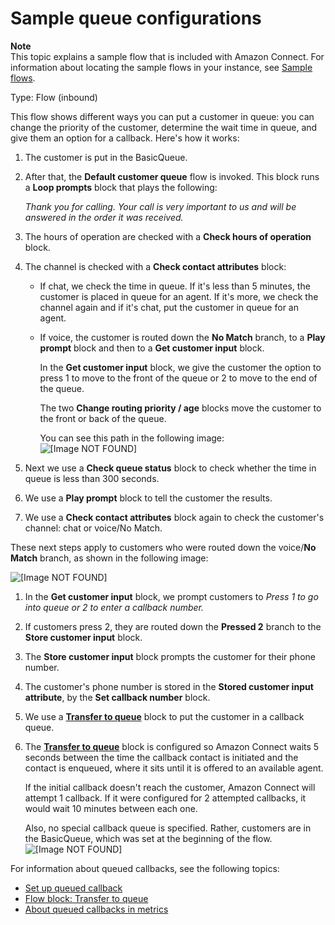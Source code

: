 # Sample queue configurations<a name="sample-queue-configurations"></a>

**Note**  
This topic explains a sample flow that is included with Amazon Connect\. For information about locating the sample flows in your instance, see [Sample flows](contact-flow-samples.md)\. 

Type: Flow \(inbound\)

This flow shows different ways you can put a customer in queue: you can change the priority of the customer, determine the wait time in queue, and give them an option for a callback\. Here's how it works: 

1. The customer is put in the BasicQueue\.

1. After that, the **Default customer queue** flow is invoked\. This block runs a **Loop prompts** block that plays the following: 

   *Thank you for calling\. Your call is very important to us and will be answered in the order it was received\.*

1. The hours of operation are checked with a **Check hours of operation** block\.

1. The channel is checked with a **Check contact attributes** block:
   + If chat, we check the time in queue\. If it's less than 5 minutes, the customer is placed in queue for an agent\. If it's more, we check the channel again and if it's chat, put the customer in queue for an agent\. 
   + If voice, the customer is routed down the **No Match** branch, to a **Play prompt** block and then to a **Get customer input** block\. 

     In the **Get customer input** block, we give the customer the option to press 1 to move to the front of the queue or 2 to move to the end of the queue\. 

     The two **Change routing priority / age** blocks move the customer to the front or back of the queue\.

     You can see this path in the following image:  
![\[Image NOT FOUND\]](http://docs.aws.amazon.com/connect/latest/adminguide/images/sample-queue-configurations-priority.png)

1. Next we use a **Check queue status** block to check whether the time in queue is less than 300 seconds\. 

1. We use a **Play prompt** block to tell the customer the results\. 

1. We use a **Check contact attributes** block again to check the customer's channel: chat or voice/No Match\. 

These next steps apply to customers who were routed down the voice/**No Match** branch, as shown in the following image:

![\[Image NOT FOUND\]](http://docs.aws.amazon.com/connect/latest/adminguide/images/sample-queue-configurations.png)

1. In the **Get customer input** block, we prompt customers to *Press 1 to go into queue or 2 to enter a callback number\.* 

1. If customers press 2, they are routed down the **Pressed 2** branch to the **Store customer input** block\.

1. The **Store customer input** block prompts the customer for their phone number\.

1. The customer's phone number is stored in the **Stored customer input attribute**, by the **Set callback number** block\.

1. We use a **[Transfer to queue](transfer-to-queue.md)** block to put the customer in a callback queue\. 

1. The **[Transfer to queue](transfer-to-queue.md)** block is configured so Amazon Connect waits 5 seconds between the time the callback contact is initiated and the contact is enqueued, where it sits until it is offered to an available agent\. 

   If the initial callback doesn't reach the customer, Amazon Connect will attempt 1 callback\. If it were configured for 2 attempted callbacks, it would wait 10 minutes between each one\. 

   Also, no special callback queue is specified\. Rather, customers are in the BasicQueue, which was set at the beginning of the flow\.   
![\[Image NOT FOUND\]](http://docs.aws.amazon.com/connect/latest/adminguide/images/sample-queue-configurations-transfer-to-queue-block.png)

For information about queued callbacks, see the following topics:
+ [Set up queued callback](setup-queued-callback.md) 
+ [Flow block: Transfer to queue](transfer-to-queue.md) 
+ [About queued callbacks in metrics](about-queued-callbacks.md) 